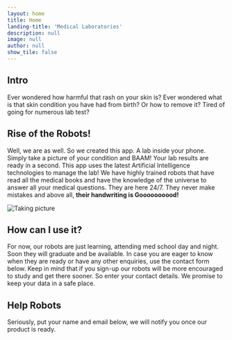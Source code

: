 ```yaml
---
layout: home
title: Home
landing-title: 'Medical Laboratories'
description: null
image: null
author: null
show_tile: false
---
```

## Intro
Ever wondered how harmful that rash on your skin is? Ever wondered what is that skin condition you have had from birth? Or how to remove it? Tired of going for numerous lab test?

## Rise of the Robots!
Well, we are as well. So we created this app. A lab inside your phone. Simply take a picture of your condition and BAAM! Your lab results are ready in a second. This app uses the latest Artificial Intelligence technologies to manage the lab! We have highly trained robots that have read all the medical books and have the knowledge of the universe to answer all your medical questions. They are here 24/7. They never make mistakes and above all, **their handwriting is Goooooooood!**


![Taking picture](https://github.com/adelra/ml/blob/master/assets/images/pic.png?raw=true)

## How can I use it?
For now, our robots are just learning, attending med school day and night. Soon they will graduate and be available. In case you are eager to know when they are ready or have any other enquiries, use the contact form below. Keep in mind that if you sign-up our robots will be more encouraged to study and get there sooner. So enter your contact details. We promise to keep your data in a safe place.



## Help Robots
Seriously, put your name and email below, we will notify you once our product is ready.
